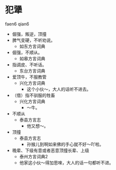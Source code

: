 # 犯犟
faen6 qian6
+ 倔强，叛逆，顶撞
+ 脾气变硬，不听劝说。
  * 如东方言词典
+ 倔强，不顺从。
  * 如皋方言词典
+ 指调皮、不听话。
  * 东台方言词典
+ 爱顶牛，不服教管
  * 兴化方言词典
    - 这个小伙～，大人的话听不进去。
+ （借）指不驯服的牲畜
  * 兴化方言词典
    - ～牛。
+ 不顺从
  * 泰县方言志
    - 他又想～。
+ 顶撞
  * 泰县方言志
    - 孙猴儿到啊如来佛的手心就不好～吖啦。
+ 晚辈、下级有意或者恶意顶撞长辈、上级
  * 泰州方言词典2
  - 他家这小伙～得加思唻，大人的话一句都听不进。
